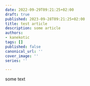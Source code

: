 ```yaml
---
date: 2022-09-29T09:21:25+02:00
draft: true
published: 2023-09-28T09:21:25+02:00
title: test article
description: some article
authors:
- kanekotic
tags: []
published: false
canonical_url: ''
cover_image: ''
series: ''

---
```

some text